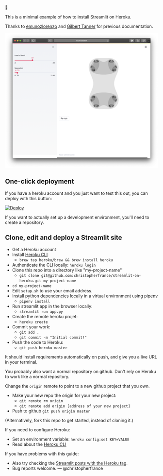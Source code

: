 👋 

This is a minimal example of how to install Streamlit on Heroku.

Thanks to [emunozlorenzo](https://github.com/emunozlorenzo/Deploying-Streamlit-with-Heroku) and [Gilbert Tanner](https://gilberttanner.com/blog/deploying-your-streamlit-dashboard-with-heroku) for previous documentation.

![Example Streamlit UI screenshot](screenshot.png) 

## One-click deployment

If you have a heroku account and you just want to test this out, you can deploy with this button:

[![Deploy](https://www.herokucdn.com/deploy/button.svg)](https://heroku.com/deploy)

If you want to actually set up a development environment, you'll need to create a repository.

## Clone, edit and deploy a Streamlit site

  - Get a Heroku account 
  - Install [Heroku CLI](https://devcenter.heroku.com/articles/getting-started-with-python)
      - `brew tap heroku/brew && brew install heroku`
  - Authenticate the CLI locally: `heroku login` 
  - Clone this repo into a directory like "my-project-name"
    - `git clone git@github.com:christopherfrance/streamlit-on-heroku.git my-project-name`
  - `cd my-project-name`
  - Edit `setup.sh` to use your email address.
  - Install python dependencies locally in a virtual environment using [pipenv](https://pypi.org/project/pipenv/)
    -  `pipenv install`
  - Run streamlit app in the browser locally: 
    - `streamlit run app.py`
  - Create the remote heroku projet: 
    - `heroku create`
  - Commit your work: 
    - `git add .` 
    - `git commit -m "Initial commit!"`
  - Push the code to Heroku: 
    - `git push heroku master`
  
It should install requirements automatically on push, and give you a live URL in your terminal.  

You probably also want a normal repository on github. Don't rely on Heroku to work like a normal repository.

Change the `origin` remote to point to a new github project that you own.

  - Make your new repo the origin for your new project: 
    - `git remote rm origin`
    - `git remote add origin [address of your new project]`
  - Push to github `git push origin master`

(Alternatively, fork this repo to get started, instead of cloning it.)

If you need to configure Heroku:

  - Set an environment variable: `heroku config:set KEY=VALUE`
  - Read about the [Heroku CLI](https://devcenter.heroku.com/articles/heroku-cli)


If you have problems with this guide:

  - Also try checking the [Streamlit posts with the Heroku tag](https://discuss.streamlit.io/tag/heroku).
  - Bug reports welcome. — @christopherfrance
